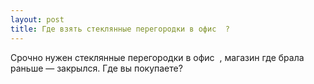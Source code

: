 ```yaml
---
layout: post 
title: Где взять стеклянные перегородки в офис ‌ ‌? 
--- 
```

Срочно нужен стеклянные перегородки в офис ‌ ‌, магазин где брала раньше — закрылся. Где вы покупаете?